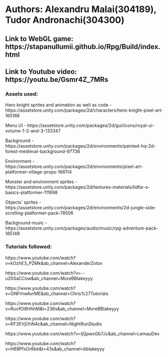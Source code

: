 <h1>
  Authors: Alexandru Malai(304189), Tudor Andronachi(304300)
</h1>

<h2>
  Link to WebGL game: https://stapanullumii.github.io/Rpg/Build/index.html
</h2>
<h2>
  Link to Youtube video: https://youtu.be/Gsmr4Z_7MRs
</h2>

<h3>
  Assets used:
</h3>

<p>Hero knight sprites and animation as well as code  - https://assetstore.unity.com/packages/2d/characters/hero-knight-pixel-art-165188</p>
<p>Menu UI - https://assetstore.unity.com/packages/2d/gui/icons/royal-ui-volume-1-2-and-3-133347</p>
<p>Background - https://assetstore.unity.com/packages/2d/environments/painted-hq-2d-forest-medieval-background-97738</p>
<p>Environment - https://assetstore.unity.com/packages/2d/environments/pixel-art-platformer-village-props-166114</p>
<p>Monster and environment sprites - https://assetstore.unity.com/packages/2d/textures-materials/lidfar-s-basics-platformer-111698</p>
<p>Objects' sprites - https://assetstore.unity.com/packages/2d/environments/2d-jungle-side-scrolling-platformer-pack-78506</p>
<p>Background music - https://assetstore.unity.com/packages/audio/music/rpg-adventure-pack-185148</p>

<h3>
  Tutorials followed:
</h3>
<p>https://www.youtube.com/watch?v=kOzhE3_P2Mk&ab_channel=AlexanderZotov</p>
<p>https://www.youtube.com/watch?v=--u20SaCCow&ab_channel=MoreBBlakeyyy</p>
<p>https://www.youtube.com/watch?v=GNFrhwAvrME&ab_channel=Chris%27Tutorials</p>
<p>https://www.youtube.com/watch?v=RuvfOl8HhhM&t=236s&ab_channel=MoreBBlakeyyy</p>
<p>https://www.youtube.com/watch?v=KF3EVjOhN4c&ab_channel=NightRunStudio</p>
<p>https://www.youtube.com/watch?v=ljQpwxGb7Jc&ab_channel=LemauDev</p>
<p>https://www.youtube.com/watch?v=H69PfxOr6bk&t=43s&ab_channel=bblakeyyy</p>

